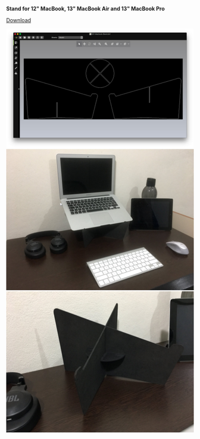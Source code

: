 
**Stand for 12" MacBook, 13" MacBook Air and 13" MacBook Pro**

[Download](https://github.com/ergenekonyigit/diy-macbook-stand/archive/master.zip)

![](screenshot.jpg)
![](desk-stand1.jpeg)
![](desk-stand2.jpeg)
